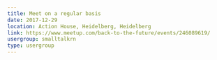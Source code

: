 ```yaml
---
title: Meet on a regular basis
date: 2017-12-29
location: Action House, Heidelberg, Heidelberg
link: https://www.meetup.com/back-to-the-future/events/246089619/
usergroup: smalltalkrn
type: usergroup
---
```

